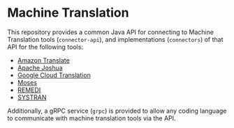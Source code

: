# Machine Translation

This repository provides a common Java API for connecting to Machine Translation tools (`connector-api`),
and implementations (`connectors`) of that API for the following tools:

* [Amazon Translate](https://aws.amazon.com/translate/)
* [Apache Joshua](https://joshua.apache.org)
* [Google Cloud Translation](https://cloud.google.com/translate/)
* [Moses](http://www.statmt.org/moses/)
* [REMEDI](https://github.com/ivan-zapreev/Distributed-Translation-Infrastructure)
* [SYSTRAN](http://www.systransoft.com/)

Additionally, a gRPC service (`grpc`) is provided to allow any coding language to communicate with machine translation tools via the API.